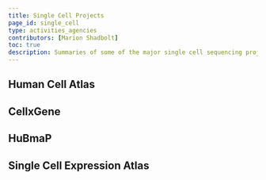 ```yaml
---
title: Single Cell Projects
page_id: single_cell
type: activities_agencies
contributors: [Marion Shadbolt]
toc: true
description: Summaries of some of the major single cell sequencing projects
---
```


## Human Cell Atlas

## CellxGene

## HuBmaP

## Single Cell Expression Atlas

